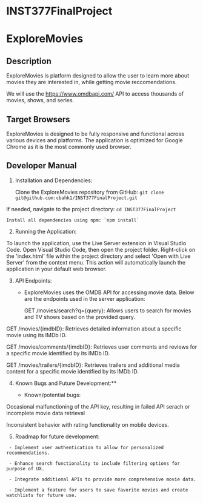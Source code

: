 # INST377FinalProject
# 

# ExploreMovies

## Description
ExploreMovies is platform designed to allow the user to learn more about movies they are interested in, while getting movie reccomendations. 

We will use the https://www.omdbapi.com/ API to access thousands of movies, shows, and series. 

## Target Browsers
ExploreMovies is designed to be fully responsive and functional across various devices and platforms. The application is optimized for Google Chrome as it is the most commonly used browser. 

## Developer Manual
1. Installation and Dependencies:


   Clone the ExploreMovies repository from GitHub: `git clone git@github.com:cbahk1/INST377FinalProject.git`


 If needed,  navigate to the project directory: `cd INST377FinalProject`

    Install all dependencies using npm: `npm install`


2. Running the Application:


To launch the application, use the Live Server extension in Visual Studio Code. Open Visual Studio Code, then open the project folder. Right-click on the 'index.html' file within the project directory and select 'Open with Live Server' from the context menu. This action will automatically launch the application in your default web browser.


3. API Endpoints:

   - ExploreMovies uses the OMDB API for accessing movie data. Below are the endpoints used in the server application:

      GET /movies/search?q={query}: Allows users to search for movies and TV shows based on the provided query.

GET /movies/{imdbID}: Retrieves detailed information about a specific movie using its IMDb ID.

GET /movies/comments/{imdbID}: Retrieves user comments and reviews for a specific movie identified by its IMDb ID.

GET /movies/trailers/{imdbID}: Retrieves trailers and additional media content for a specific movie identified by its IMDb ID.



4. Known Bugs and Future Development:**

   - Known/potential bugs:

Occasional malfunctioning of the API key, resulting in failed API serach or incomplete movie data retrieval

Inconsistent behavior with rating functionality on mobile devices.



   5. Roadmap for future development:



     - Implement user authentication to allow for personalized recommendations.

     - Enhance search functionality to include filtering options for purpose of UX.

     - Integrate additional APIs to provide more comprehensive movie data.

     - Implement a feature for users to save favorite movies and create watchlists for future use.

